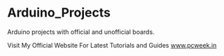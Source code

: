 # Arduino_Projects
Arduino projects with official and unofficial boards.

Visit My Official Website For Latest Tutorials and Guides
www.pcweek.in
